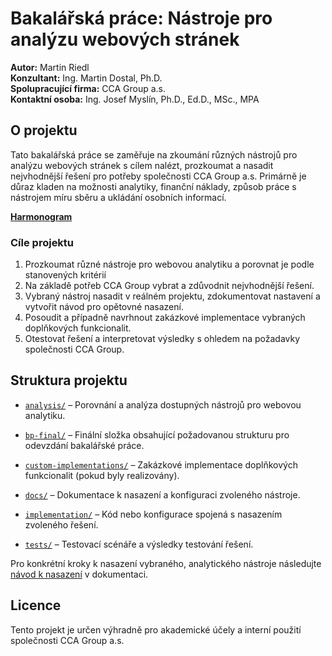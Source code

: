 # Bakalářská práce: Nástroje pro analýzu webových stránek

**Autor:** Martin Riedl  
**Konzultant:** Ing. Martin Dostal, Ph.D.  
**Spolupracující firma:** CCA Group a.s.  
**Kontaktní osoba:** Ing. Josef Myslín, Ph.D., Ed.D., MSc., MPA

## O projektu

Tato bakalářská práce se zaměřuje na zkoumání různých nástrojů pro analýzu webových stránek s cílem nalézt, prozkoumat a nasadit nejvhodnější řešení pro potřeby společnosti CCA Group a.s. Primárně je důraz kladen na možnosti analytiky, finanční náklady, způsob práce s nástrojem míru sběru a ukládání osobních informací.

**[Harmonogram](harmonogram.md)**

### Cíle projektu

1. Prozkoumat různé nástroje pro webovou analytiku a porovnat je podle stanovených kritérií
2. Na základě potřeb CCA Group vybrat a zdůvodnit nejvhodnější řešení.
3. Vybraný nástroj nasadit v reálném projektu, zdokumentovat nastavení a vytvořit návod pro opětovné nasazení.
4. Posoudit a případně navrhnout zakázkové implementace vybraných doplňkových funkcionalit.
5. Otestovat řešení a interpretovat výsledky s ohledem na požadavky společnosti CCA Group.

## Struktura projektu

- [`analysis/`](analysis/) – Porovnání a analýza dostupných nástrojů pro webovou analytiku.
- [`bp-final/`](bp-final/) – Finální složka obsahující požadovanou strukturu pro odevzdání bakalářské práce.
- [`custom-implementations/`](custom-implementations/) – Zakázkové implementace doplňkových funkcionalit (pokud byly realizovány).
- [`docs/`](docs/) – Dokumentace k nasazení a konfiguraci zvoleného nástroje.
- [`implementation/`](implementation/) – Kód nebo konfigurace spojená s nasazením zvoleného řešení.

- [`tests/`](tests/) – Testovací scénáře a výsledky testování řešení.

<!-- ## Použití -->

Pro konkrétní kroky k nasazení vybraného, analytického nástroje následujte [návod k nasazení](docs/README.md) v dokumentaci.

## Licence

Tento projekt je určen výhradně pro akademické účely a interní použití společnosti CCA Group a.s.
